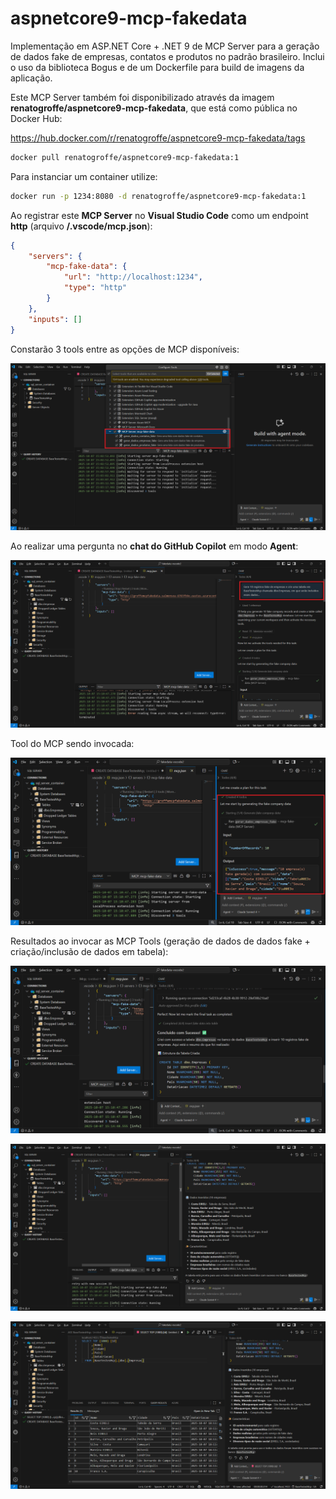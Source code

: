 # aspnetcore9-mcp-fakedata
Implementação em ASP.NET Core + .NET 9 de MCP Server para a geração de dados fake de empresas, contatos e produtos no padrão brasileiro. Inclui o uso da biblioteca Bogus e de um Dockerfile para build de imagens da aplicação.

Este MCP Server também foi disponibilizado através da imagem **renatogroffe/aspnetcore9-mcp-fakedata**, que está como pública no Docker Hub:

https://hub.docker.com/r/renatogroffe/aspnetcore9-mcp-fakedata/tags

```bash
docker pull renatogroffe/aspnetcore9-mcp-fakedata:1
```

Para instanciar um container utilize:

```bash
docker run -p 1234:8080 -d renatogroffe/aspnetcore9-mcp-fakedata:1
```

Ao registrar este **MCP Server** no **Visual Studio Code** como um endpoint **http** (arquivo **/.vscode/mcp.json**):

```json
{
	"servers": {
		"mcp-fake-data": {
			"url": "http://localhost:1234",
			"type": "http"
		}
	},
	"inputs": []
}
```

Constarão 3 tools entre as opções de MCP disponíveis:

![VS Code MCP disponíveis](img/vscode-mcp-01.png)

Ao realizar uma pergunta no **chat do GitHub Copilot** em modo **Agent**:

![Pergunta via chat](img/vscode-mcp-02.png)

Tool do MCP sendo invocada:

![Tool do MCP](img/vscode-mcp-03.png)

Resultados ao invocar as MCP Tools (geração de dados de dados fake + criação/inclusão de dados em tabela):

![Resultados 1](img/vscode-mcp-04.png)

![Resultados 2](img/vscode-mcp-05.png)

![Resultados 3](img/vscode-mcp-06.png)